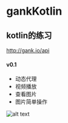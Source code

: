 # gankKotlin

## kotlin的练习
http://gank.io/api

#### v0.1

- 动态代理
- 视频播放
- 查看图片
- 图片简单操作



![alt text](http://7xrv9y.com1.z0.glb.clouddn.com/%E6%8D%95%E8%8E%B7.PNG)
